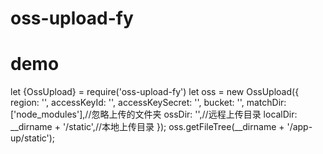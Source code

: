 # oss-upload-fy
# demo
let {OssUpload} = require('oss-upload-fy')
let oss = new OssUpload({
    region: '',
    accessKeyId: '',
    accessKeySecret: '',
    bucket: '',
    matchDir: ['node_modules'],//忽略上传的文件夹 
    ossDir: '',//远程上传目录
    localDir: __dirname + '/static',//本地上传目录
});
oss.getFileTree(__dirname + '/app-up/static');
